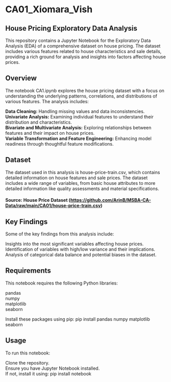 # CA01_Xiomara_Vish

## House Pricing Exploratory Data Analysis
This repository contains a Jupyter Notebook for the Exploratory Data Analysis (EDA) of a comprehensive dataset on house pricing. The dataset includes various features related to house characteristics and sale details, providing a rich ground for analysis and insights into factors affecting house prices.

## Overview
The notebook CA1.ipynb explores the house pricing dataset with a focus on understanding the underlying patterns, correlations, and distributions of various features. The analysis includes:

**Data Cleaning:** Handling missing values and data inconsistencies. <br>
**Univariate Analysis:** Examining individual features to understand their distribution and characteristics. <br>
**Bivariate and Multivariate Analysis:** Exploring relationships between features and their impact on house prices. <br>
**Variable Transformation and Feature Engineering:** Enhancing model readiness through thoughtful feature modifications.

## Dataset
The dataset used in this analysis is house-price-train.csv, which contains detailed information on house features and sale prices. The dataset includes a wide range of variables, from basic house attributes to more detailed information like quality assessments and material specifications.

#### Source: House Price Dataset (https://github.com/ArinB/MSBA-CA-Data/raw/main/CA01/house-price-train.csv)

## Key Findings
Some of the key findings from this analysis include:

Insights into the most significant variables affecting house prices. <br>
Identification of variables with high/low variance and their implications. <br>
Analysis of categorical data balance and potential biases in the dataset.

## Requirements
This notebook requires the following Python libraries:

pandas <br>
numpy <br>
matplotlib <br>
seaborn

Install these packages using pip: pip install pandas numpy matplotlib seaborn

## Usage
To run this notebook:

Clone the repository. <br>
Ensure you have Jupyter Notebook installed. <br>
If not, install it using: pip install notebook
